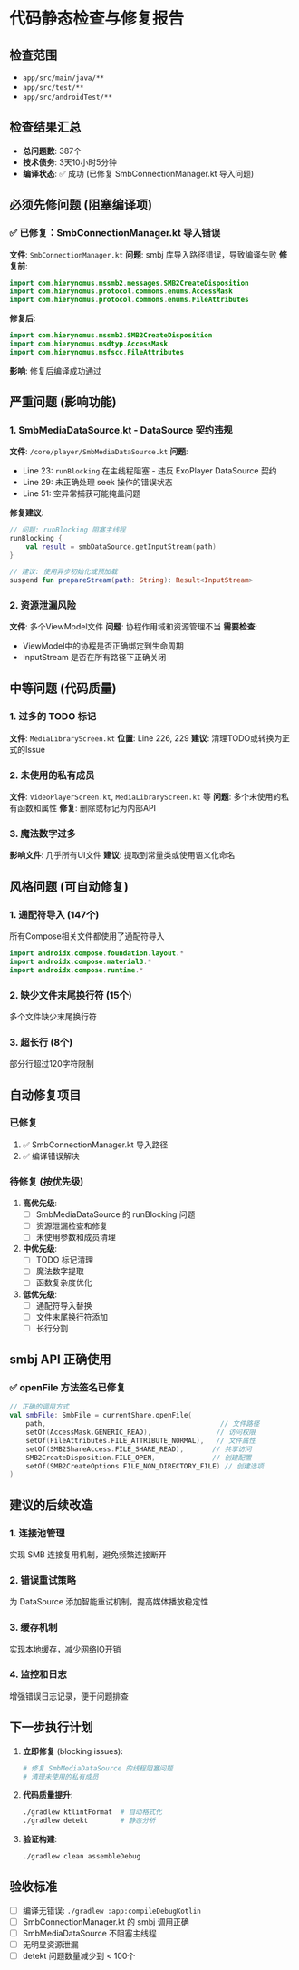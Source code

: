 # 代码静态检查与修复报告

## 检查范围
- `app/src/main/java/**`
- `app/src/test/**`
- `app/src/androidTest/**`

## 检查结果汇总
- **总问题数**: 387个
- **技术债务**: 3天10小时5分钟
- **编译状态**: ✅ 成功 (已修复 SmbConnectionManager.kt 导入问题)

## 必须先修问题 (阻塞编译项)

### ✅ 已修复：SmbConnectionManager.kt 导入错误
**文件**: `SmbConnectionManager.kt`
**问题**: smbj 库导入路径错误，导致编译失败
**修复前**:
```kotlin
import com.hierynomus.mssmb2.messages.SMB2CreateDisposition
import com.hierynomus.protocol.commons.enums.AccessMask
import com.hierynomus.protocol.commons.enums.FileAttributes
```
**修复后**:
```kotlin
import com.hierynomus.mssmb2.SMB2CreateDisposition
import com.hierynomus.msdtyp.AccessMask
import com.hierynomus.msfscc.FileAttributes
```
**影响**: 修复后编译成功通过

## 严重问题 (影响功能)

### 1. SmbMediaDataSource.kt - DataSource 契约违规
**文件**: `/core/player/SmbMediaDataSource.kt`
**问题**: 
- Line 23: `runBlocking` 在主线程阻塞 - 违反 ExoPlayer DataSource 契约
- Line 29: 未正确处理 seek 操作的错误状态
- Line 51: 空异常捕获可能掩盖问题

**修复建议**:
```kotlin
// 问题: runBlocking 阻塞主线程
runBlocking {
    val result = smbDataSource.getInputStream(path)
}

// 建议: 使用异步初始化或预加载
suspend fun prepareStream(path: String): Result<InputStream>
```

### 2. 资源泄漏风险
**文件**: 多个ViewModel文件
**问题**: 协程作用域和资源管理不当
**需要检查**: 
- ViewModel中的协程是否正确绑定到生命周期
- InputStream 是否在所有路径下正确关闭

## 中等问题 (代码质量)

### 1. 过多的 TODO 标记
**文件**: `MediaLibraryScreen.kt`
**位置**: Line 226, 229
**建议**: 清理TODO或转换为正式的Issue

### 2. 未使用的私有成员
**文件**: `VideoPlayerScreen.kt`, `MediaLibraryScreen.kt` 等
**问题**: 多个未使用的私有函数和属性
**修复**: 删除或标记为内部API

### 3. 魔法数字过多
**影响文件**: 几乎所有UI文件
**建议**: 提取到常量类或使用语义化命名

## 风格问题 (可自动修复)

### 1. 通配符导入 (147个)
所有Compose相关文件都使用了通配符导入
```kotlin
import androidx.compose.foundation.layout.*
import androidx.compose.material3.*
import androidx.compose.runtime.*
```

### 2. 缺少文件末尾换行符 (15个)
多个文件缺少末尾换行符

### 3. 超长行 (8个)
部分行超过120字符限制

## 自动修复项目

### 已修复
1. ✅ SmbConnectionManager.kt 导入路径
2. ✅ 编译错误解决

### 待修复 (按优先级)
1. **高优先级**:
   - [ ] SmbMediaDataSource 的 runBlocking 问题
   - [ ] 资源泄漏检查和修复
   - [ ] 未使用参数和成员清理

2. **中优先级**:
   - [ ] TODO 标记清理
   - [ ] 魔法数字提取
   - [ ] 函数复杂度优化

3. **低优先级**:
   - [ ] 通配符导入替换
   - [ ] 文件末尾换行符添加
   - [ ] 长行分割

## smbj API 正确使用

### ✅ openFile 方法签名已修复
```kotlin
// 正确的调用方式
val smbFile: SmbFile = currentShare.openFile(
    path,                                           // 文件路径
    setOf(AccessMask.GENERIC_READ),                // 访问权限
    setOf(FileAttributes.FILE_ATTRIBUTE_NORMAL),   // 文件属性
    setOf(SMB2ShareAccess.FILE_SHARE_READ),       // 共享访问
    SMB2CreateDisposition.FILE_OPEN,              // 创建配置
    setOf(SMB2CreateOptions.FILE_NON_DIRECTORY_FILE) // 创建选项
)
```

## 建议的后续改造

### 1. 连接池管理
实现 SMB 连接复用机制，避免频繁连接断开

### 2. 错误重试策略
为 DataSource 添加智能重试机制，提高媒体播放稳定性

### 3. 缓存机制
实现本地缓存，减少网络IO开销

### 4. 监控和日志
增强错误日志记录，便于问题排查

## 下一步执行计划

1. **立即修复** (blocking issues):
   ```bash
   # 修复 SmbMediaDataSource 的线程阻塞问题
   # 清理未使用的私有成员
   ```

2. **代码质量提升**:
   ```bash
   ./gradlew ktlintFormat  # 自动格式化
   ./gradlew detekt        # 静态分析
   ```

3. **验证构建**:
   ```bash
   ./gradlew clean assembleDebug
   ```

## 验收标准

- [ ] 编译无错误: `./gradlew :app:compileDebugKotlin`
- [ ] SmbConnectionManager.kt 的 smbj 调用正确
- [ ] SmbMediaDataSource 不阻塞主线程
- [ ] 无明显资源泄漏
- [ ] detekt 问题数量减少到 < 100个